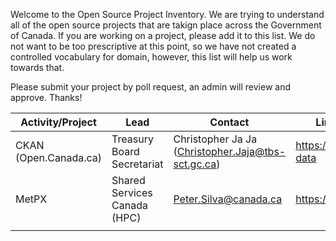 Welcome to the Open Source Project Inventory. We are trying to understand all of the open source projects that are takign place across the Government of Canada. If you are working on a project, please add it to this list. We do not want to be too prescriptive at this point, so we have not created a controlled vocabulary for domain, however, this list will help us work towards that. 

Please submit your project by poll request, an admin will review and approve. Thanks!

| Activity/Project | Lead|Contact| Link to Resource |Domain| 
|------------------|-----|-------|------------------|------|
|CKAN (Open.Canada.ca)|Treasury Board Secretariat| Christopher Ja Ja (Christopher.Jaja@tbs-sct.gc.ca)|https://github.com/open-data | Data Catalogue |
|MetPX | Shared Services Canada (HPC) | Peter.Silva@canada.ca | https://github.com/MetPX | Weather Data Communications |
|  |  |  |  ||
